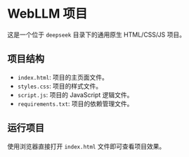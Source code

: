 # WebLLM 项目

这是一个位于 `deepseek` 目录下的通用原生 HTML/CSS/JS 项目。

## 项目结构
- `index.html`: 项目的主页面文件。
- `styles.css`: 项目的样式文件。
- `script.js`: 项目的 JavaScript 逻辑文件。
- `requirements.txt`: 项目的依赖管理文件。

## 运行项目
使用浏览器直接打开 `index.html` 文件即可查看项目效果。